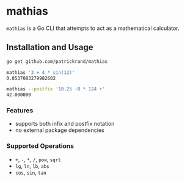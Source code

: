 # mathias
`mathias` is a Go CLI that attempts to act as a mathematical calculator.

## Installation and Usage
```bash
go get github.com/patrickrand/mathias

mathias '3 + 4 * sin(12)'
0.8537083279982602   

mathias --postfix '10.25 -8 * 124 +'
42.000000
```

### Features
- supports both infix and postfix notation
- no external package dependencies

### Supported Operations
- `+`, `-`, `*`, `/`, `pow`, `sqrt`
- `lg`, `ln`, `lb`, `abs`
- `cos`, `sin`, `tan`